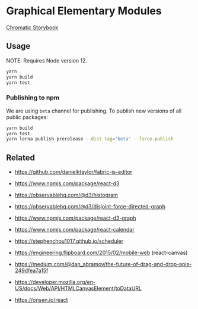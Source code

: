 # Graphical Elementary Modules

[Chromatic Storybook](https://www.chromatic.com/library?appId=6000bc9133d715002117d459)

## Usage

NOTE: Requires Node version 12.

```bash
yarn
yarn build
yarn test
```


### Publishing to npm

We are using `beta` channel for publishing.
To publish new versions of all public packages:

```bash
yarn build
yarn test
yarn lerna publish prerelease --dist-tag="beta" --force-publish
```


## Related

- https://github.com/danielktaylor/fabric-js-editor

- https://www.npmjs.com/package/react-d3
- https://observablehq.com/@d3/histogram
- https://observablehq.com/@d3/disjoint-force-directed-graph
- https://www.npmjs.com/package/react-d3-graph
- https://www.npmjs.com/package/react-calendar
- https://stephenchou1017.github.io/scheduler
- https://engineering.flipboard.com/2015/02/mobile-web (react-canvas)
- https://medium.com/@dan_abramov/the-future-of-drag-and-drop-apis-249dfea7a15f
- https://developer.mozilla.org/en-US/docs/Web/API/HTMLCanvasElement/toDataURL
- https://onsen.io/react
